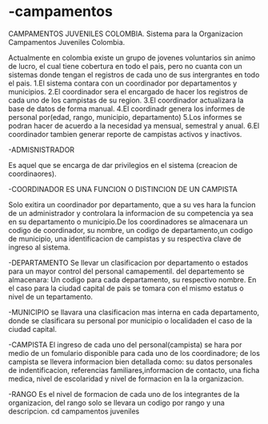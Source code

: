 -campamentos
============
CAMPAMENTOS JUVENILES COLOMBIA.
Sistema para la Organizacion Campamentos Juveniles Colombia.

Actualmente en colombia existe un grupo de jovenes voluntarios sin animo de lucro, el cual tiene  cobertura
en todo el pais, pero no cuanta con un sistemas donde tengan el registros de cada uno de sus intergrantes en 
todo el pais.
1.El sistema contara con un coordinador por departamentos y municipios.
2.El coordinador sera el encargado de hacer los registros de cada uno de los campistas de su region.
3.El coordinador actualizara la base de datos de forma manual.
4.El coordinadr genera los informes de personal por(edad, rango, municipio, departamento)
5.Los informes se podran hacer de acuerdo a la necesidad ya mensual, semestral y anual.
6.El coordinador tambien generar reporte de campistas activos y inactivos.

-ADMISNISTRADOR

Es aquel que se encarga de dar privilegios en el sistema (creacion de coordinaores).

-COORDINADOR ES UNA FUNCION O DISTINCION DE UN CAMPISTA

Solo exitira un coordinador por departamento, que  a su ves hara la funcion de un administrador y controlara la
informacion de su competencia ya sea en su departamento o municipio.De los coordinadores se almacenara un codigo de
coordinador, su  nombre, un codigo de departamento,un codigo de municipio, una identificacion de campistas y su 
respectiva clave de ingreso al sistema.

-DEPARTAMENTO
Se llevar un clasificacion por departamento o estados para un mayor control del personal camapementil. del 
departemento se almacenara: Un codigo para cada departamento, su respectivo nombre.
En el caso  para la ciudad capital de pais se tomara con el mismo estatus o nivel de un tepartamento.

-MUNICIPIO
se llavara una clasificacion mas interna en cada departamento, donde se clasificara su personal por municipio
o localidaden el caso de la ciudad capital.

-CAMPISTA
El ingreso de cada uno del personal(campista) se hara por medio de un fomulario disponible para cada uno de los
coordinadore; de los campista se llevera informacion bien detallada como: su datos personales de indentificacion, 
referencias familiares,informacion de contacto, una ficha medica, nivel de escolaridad y nivel de formacion en la
la organizacion.

-RANGO 
Es el nivel de formacion de cada uno de los integrantes de la organizacion, del rango solo se llevara un codigo
por rango y una descripcion.
cd
campamentos juveniles

